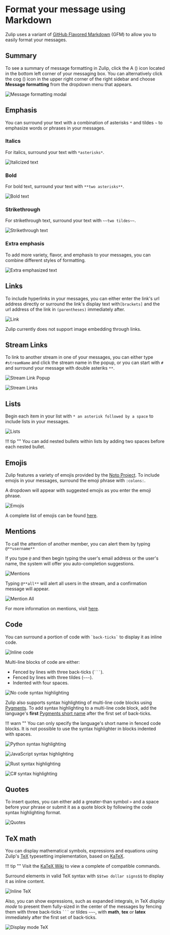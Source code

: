 # Format your message using Markdown

Zulip uses a variant of
[GitHub Flavored Markdown](https://github.com/adam-p/markdown-here/wiki/Markdown-Cheatsheet#tables)
(GFM) to allow you to easily format your messages.

## Summary

To see a summary of message formatting in Zulip, click the A (<i
class="icon-vector-font"></i>) icon located in the bottom left corner of
your messaging box. You can alternatively click the cog (<i
class="icon-vector-cog"></i>) icon in the upper right corner of the right
sidebar and choose **Message formatting** from the dropdown menu that
appears.

![Message formatting modal](/static/images/help/message-formatting-summary.png)

## Emphasis

You can surround your text with a combination of asterisks `*` and
tildes `~` to emphasize words or phrases in your messages.

### Italics

For italics, surround your text with `*asterisks*`.

![Italicized text](/static/images/help/italics-screenshot.png)

### Bold

For bold text, surround your text with `**two asterisks**`.

![Bold text](/static/images/help/bold-screenshot.png)

### Strikethrough

For strikethrough text, surround your text with `~~two tildes~~`.

![Strikethrough text](/static/images/help/strikethrough-screenshot.png)

### Extra emphasis

To add more variety, flavor, and emphasis to your messages, you can
combine different styles of formatting.

![Extra emphasized text](/static/images/help/extra-emphasis-screenshot.png)

## Links

To include hyperlinks in your messages, you can either enter the
link's url address directly or surround the link's display text
with`[brackets]` and the url address of the link in `(parentheses)`
immediately after.

![Link](/static/images/help/link-screenshot.png)

Zulip currently does not support image embedding through links.

## Stream Links

To link to another stream in one of your messages, you can either type
`#streamName` and click the stream name in the popup, or you can start
with `#` and surround your message with double asteriks `**`.

![Stream Link Popup](/static/images/help/stream-link-pop-screenshot.png)

![Stream Links](/static/images/help/stream-link-screenshot.png)

## Lists

Begin each item in your list with `* an asterisk followed by a space`
to include lists in your messages.

![Lists](/static/images/help/lists-screenshot.png)

!!! tip ""
    You can add nested bullets within lists by adding two spaces before each
    nested bullet.

## Emojis

Zulip features a variety of emojis provided by the
[Noto Project](https://code.google.com/p/noto/). To include emojis in
your messages, surround the emoji phrase with `:colons:`.

A dropdown will appear with suggested emojis as you enter the emoji phrase.

![Emojis](/static/images/help/emojis-screenshot.png)

A complete list of emojis can be found [here](http://www.webpagefx.com/tools/emoji-cheat-sheet/).

## Mentions

To call the attention of another member, you can alert them by typing
`@**username**`

If you type `@` and then begin typing the user's email address or the
user's name, the system will offer you auto-completion suggestions.

![Mentions](/static/images/help/mention-screenshot.png)

Typing `@**all**` will alert all users in the stream, and a
confirmation message will appear.

![Mention All](/static/images/help/all-confirm.png)

For more information on mentions, visit [here](/help/at-mention-a-team-member).

## Code

You can surround a portion of code with `` `back-ticks` `` to display it as
inline code.

![Inline code](/static/images/help/inline-code-screenshot.png)

Multi-line blocks of code are either:

- Fenced by lines with three back-ticks (` ``` `).
- Fenced by lines with three tildes (`~~~`).
- Indented with four spaces.

![No code syntax highlighting](/static/images/help/no-syntax.png)

Zulip also supports syntax highlighting of multi-line code blocks using
[Pygments](http://pygments.org). To add syntax highlighting to a multi-line code
block, add the language's **first**
[Pygments short name](http://pygments.org/docs/lexers/) after the first set of
back-ticks.

!!! warn ""
    You can only specify the language's short name in fenced code blocks.
    It is not possible to use the syntax highlighter in blocks indented with
    spaces.

![Python syntax highlighting](/static/images/help/python-syntax.png)

![JavaScript syntax highlighting](/static/images/help/javascript-syntax.png)

![Rust syntax highlighting](/static/images/help/rust-syntax.png)

![C# syntax highlighting](/static/images/help/csharp-syntax.png)

## Quotes

To insert quotes, you can either add a greater-than symbol ```>``` and
a space before your phrase or submit it as a quote block by following
the code syntax highlighting format.

![Quotes](/static/images/help/quotes-screenshot.png)

## TeX math

You can display mathematical symbols, expressions and equations using Zulip's
[TeX](http://www.tug.org/interest.html#doc) typesetting implementation,
based on [KaTeX](https://github.com/Khan/KaTeX).

!!! tip ""
    Visit the [KaTeX Wiki](https://github.com/Khan/KaTeX/wiki/Function-Support-in-KaTeX)
    to view a complete of compatible commands.

Surround elements in valid TeX syntax with `$$two dollar signs$$` to display it
as inline content.

![Inline TeX](/static/images/help/inline-tex-screenshot.png)

Also, you can show expressions, such as expanded integrals, in TeX
*display mode* to present them fully-sized in the center of the messages by
fencing them with three back-ticks ` ``` ` or tildes `~~~`, with **math**,
**tex** or **latex** immediately after the first set of back-ticks.

![Display mode TeX](/static/images/help/display-mode-tex-screenshot.png)
